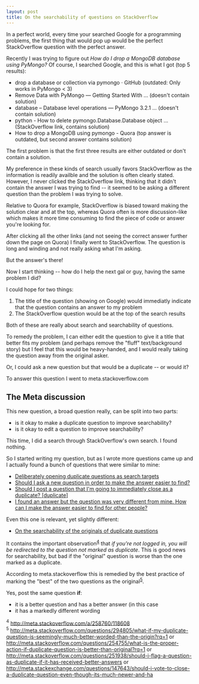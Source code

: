 ```yaml
---
layout: post
title: On the searchability of questions on StackOverflow
---
```


In a perfect world, every time your searched Google for a programming problems,
the first thing that would pop up would be the perfect StackOverflow question
with the perfect answer. 

Recently I was trying to figure out _How do I drop a MongoDB database using PyMongo?_
Of course, I searched Google, and this is what I got (top 5 results):

* drop a database or collection via pymongo · GitHub (outdated: Only works in PyMongo < 3)
* Remove Data with PyMongo — Getting Started With ... (doesn't contain solution)
* database – Database level operations — PyMongo 3.2.1 ... (doesn't contain solution)
* python - How to delete pymongo.Database.Database object ... (StackOverflow link, contains solution)
* How to drop a MongoDB using pymongo - Quora (top answer is outdated, but second answer contains solution)

The first problem is that the first three results are either outdated or don't contain
a solution.

My preference in these kinds of search usually favors StackOverflow as the
information is readily availble and the solution is often clearly stated.
However, I never clicked the StackOverflow link, thinking that it didn't
contain the answer I was trying to find -- it seemed to be asking a different
question than the problem I was trying to solve.

Relative to Quora for example, StackOverflow is biased toward making the
solution clear and at the top, whereas Quora often is more discussion-like
which makes it more time consuming to find the piece of code or answer you're
looking for.

After clicking all the other links (and not seeing the correct answer further down the page on Quora)
I finally went to StackOverflow. The question is long and winding and not really asking
what I'm asking.

But the answer's there!

Now I start thinking -- how do I help the next gal or guy, having the same problem I did?

I could hope for two things:

1. The title of the question (showing on Google) would immediatly indicate
   that the question contains an answer to my problem
2. The StackOverflow question would be at the top of the search results

Both of these are really about search and searchability of questions.

To remedy the problem, I can either edit the question to give it a title
that better fits my problem (and perhaps remove the "fluff" text/background story)
but I feel that this would be heavy-handed, and I would really taking the
question away from the original asker.

Or, I could ask a new question but that would be a duplicate -- or would it?

To answer this question I went to meta.stackoverflow.com

The Meta discussion
-------------------
This new question, a broad question really, can be split into two parts:

* is it okay to make a duplicate question to improve searchability?
* is it okay to edit a question to improve searchability?

This time, I did a search through StackOverflow's own search.
I found nothing.

So I started writing my question, but as I wrote more questions came up
and I actually found a bunch of questions that were similar to mine:

* [Deliberately opening duplicate questions as search targets](http://meta.stackoverflow.com/questions/290768/deliberately-opening-duplicate-questions-as-search-targets)
* [Should I ask a new question in order to make the answer easier to find?](http://meta.stackoverflow.com/questions/314210/should-i-ask-a-new-question-in-order-to-make-the-answer-easier-to-find)
* [Should I post a question that I'm going to immediately close as a duplicate? \[duplicate\]](http://meta.stackoverflow.com/questions/307615/should-i-post-a-question-that-im-going-to-immediately-close-as-a-duplicate?lq=1)
* [I found an answer but the question was very different from mine. How can I make the answer easier to find for other people?](http://meta.stackoverflow.com/questions/308447/i-found-an-answer-but-the-question-was-very-different-from-mine-how-can-i-make?lq=1)

Even this one is relevant, yet slightly different:

* [On the searchability of the originals of duplicate questions](http://meta.stackoverflow.com/questions/258690/on-the-searchability-of-the-originals-of-duplicate-questions)

It contains the important observation<sup>[4](#footnote-4)</sup> that _if
you're not logged in, you will be redirected to the question not marked as
duplicate_. This is good news for searchability, but bad if the "original"
question is worse than the one marked as a duplicate.

According to meta.stackoverflow this is remedied by the best practice of
marking the "best" of the two questions as the original<sup>[5](#footnote-5)</sup>.

Yes, post the same question **if**:

* it is a better question and has a better answer (in this case 
* it has a markedly different wording 

<!-- 
If it's marked as a duplicate visitors coming to StackOverflow will be
redirected to the "original" question and may dismiss it because its not
asking what the question they're having.

Reference: http://meta.stackoverflow.com/a/258760/118608
-->

<a name="footnote-4"><sup>4</sup></a> <http://meta.stackoverflow.com/a/258760/118608>  
<a name="footnote-5"><sup>5</sup></a>
<http://meta.stackoverflow.com/questions/294805/what-if-my-duplicate-question-is-seemingly-much-better-worded-than-the-origin?rq=1>
or
<http://meta.stackoverflow.com/questions/254755/what-is-the-proper-action-if-duplicate-question-is-better-than-original?rq=1>
or
<http://meta.stackoverflow.com/questions/251938/should-i-flag-a-question-as-duplicate-if-it-has-received-better-answers>
or
<http://meta.stackexchange.com/questions/147643/should-i-vote-to-close-a-duplicate-question-even-though-its-much-newer-and-ha>

